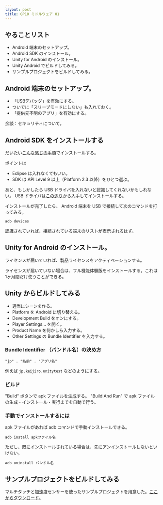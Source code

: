 ```yaml
---
layout: post
title: GP10 ミドルウェア 01
---
```


## やることリスト

- Android 端末のセットアップ。
- Android SDK のインストール。
- Unity for Android のインストール。
- Unity Android でビルドしてみる。
- サンプルプロジェクトをビルドしてみる。

## Android 端末のセットアップ。

- 「USBデバッグ」を有効にする。
- ついでに「スリープモードにしない」も入れておく。
- 「提供元不明のアプリ」を有効にする。

余談：セキュリティについて。

## Android SDK をインストールする

だいたい[こんな感じの手順](http://smartgoods.me/2011/01/android_sdk_install/)でインストールする。

ポイントは

- Eclipse は入れなくてもいい。
- SDK は API Level 9 以上（Platform 2.3 以降）をひとつ選ぶ。

あと、もしかしたら USB ドライバを入れないと認識してくれないかもしれない。 USB ドライバは[この辺り](http://developer.android.com/sdk/win-usb.html)から入手してインストールする。

インストールが完了したら、 Android 端末を USB で接続して次のコマンドを打ってみる。

    adb devices

認識されていれば、接続されている端末のリストが表示されるはず。

## Unity for Android のインストール。

ライセンスが届いていれば、製品ライセンスをアクティベーションする。

ライセンスが届いていない場合は、フル機能体験版をインストールする。これは1ヶ月間だけ使うことができる。

## Unity からビルドしてみる

- 適当にシーンを作る。
- Platform を Android に切り替える。
- Development Build をオンにする。
- Player Settings... を開く。
- Product Name を何かしら入力する。
- Other Settings の Bundle Identifier を入力する。

### Bundle Identifier （バンドル名）の決め方

    "jp" . "名前" . "アプリ名"

例えば `jp.keijiro.unitytest` などのようにする。


### ビルド

"Build" ボタンで apk ファイルを生成する。 "Build And Run" で apk ファイルの生成・インストール・実行までを自動で行う。

### 手動でインストールするには

apk ファイルがあれば adb コマンドで手動インストールできる。

    adb install apkファイル名

ただし、既にインストールされている場合は、先にアンインストールしないといけない。

    adb uninstall バンドル名

## サンプルプロジェクトをビルドしてみる

マルチタッチと加速度センサーを使ったサンプルプロジェクトを用意した。[ここからダウンロード](http://github.com/keijiro/unity-android-tester/zipball/master)。
